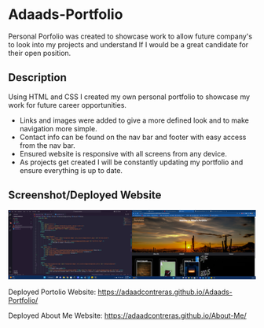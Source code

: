 # Adaads-Portfolio

Personal Porfolio was created to showcase work to allow future company's to look into my projects and understand If I would be a great candidate for their open position.

## Description

Using HTML and CSS I created my own personal portfolio to showcase my work for future career opportunities.

* Links and images were added to give a more defined look and to make navigation more simple. 
* Contact info can be found on the nav bar and footer with easy access from the nav bar. 
* Ensured website is responsive with all screens from any device.
* As projects get created I will be constantly updating my portfolio and ensure everything is up to date.

## Screenshot/Deployed Website
![deployed-website-img](./assets/images/screenshot.png)

Deployed Portolio Website: 
https://adaadcontreras.github.io/Adaads-Portfolio/

Deployed About Me Website:
https://adaadcontreras.github.io/About-Me/

